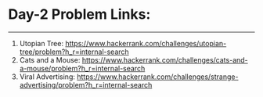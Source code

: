 # Day-2 Problem Links:
---

1. Utopian Tree: https://www.hackerrank.com/challenges/utopian-tree/problem?h_r=internal-search
2. Cats and a Mouse: https://www.hackerrank.com/challenges/cats-and-a-mouse/problem?h_r=internal-search 
3. Viral Advertising: https://www.hackerrank.com/challenges/strange-advertising/problem?h_r=internal-search 